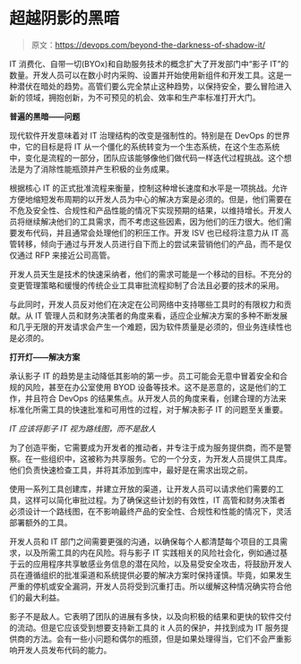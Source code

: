 # 超越阴影的黑暗

> 原文：<https://devops.com/beyond-the-darkness-of-shadow-it/>

IT 消费化、自带一切(BYOx)和自助服务技术的概念扩大了开发部门中“影子 IT”的数量。开发人员可以在数小时内采购、设置并开始使用新组件和开发工具。这是一种潜伏在暗处的趋势。高管们要么完全禁止这种趋势，以保持安全，要么冒险进入新的领域，拥抱创新，为不可预见的机会、效率和生产率标准打开大门。

**普遍的黑暗——问题**

现代软件开发意味着对 IT 治理结构的改变是强制性的。特别是在 DevOps 的世界中，它的目标是将 IT 从一个僵化的系统转变为一个生态系统，在这个生态系统中，变化是流程的一部分，团队应该能够像他们做代码一样迭代过程挑战。这个想法是为了消除性能瓶颈并产生积极的业务成果。

根据核心 IT 的正式批准流程来衡量，控制这种增长速度和水平是一项挑战。允许方便地缩短发布周期的以开发人员为中心的解决方案是必须的。但是，他们需要在不危及安全性、合规性和产品性能的情况下实现预期的结果，以维持增长。开发人员将继续解决他们的工具需求，而不考虑这些因素，因为他们的压力很大。他们需要发布代码，并且通常会处理他们的积压工作。开发 ISV 也已经将注意力从 IT 高管转移，倾向于通过与开发人员进行自下而上的尝试来营销他们的产品，而不是仅仅通过 RFP 来接近公司高管。

开发人员天生是技术的快速采纳者，他们的需求可能是一个移动的目标。不充分的变更管理策略和缓慢的传统企业工具审批流程抑制了合法且必要的技术的采用。

与此同时，开发人员反对他们在决定在公司网络中支持哪些工具时的有限权力和贡献。从 IT 管理人员和财务决策者的角度来看，适应企业解决方案的多种不断发展和几乎无限的开发请求会产生一个难题，因为软件质量是必须的，但业务连续性也是必须的。

**打开灯——解决方案**

承认影子 IT 的趋势是主动降低其影响的第一步。员工可能会无意中冒着安全和合规的风险，甚至在办公室使用 BYOD 设备等技术。这不是恶意的，这是他们的工作，并且符合 DevOps 的结果焦点。从开发人员的角度来看，创建合理的方法来标准化所需工具的快速批准和可用性的过程，对于解决影子 IT 的问题至关重要。

*IT 应该将影子 IT 视为路线图，而不是敌人*

为了创造平衡，它需要成为开发者的推动者，并专注于成为服务提供商，而不是警察。在一些组织中，这被称为共享服务。它的一个分支，为开发人员提供工具库。他们负责快速检查工具，并将其添加到库中，最好是在需求出现之前。

使用一系列工具创建库，并建立开放的渠道，让开发人员可以请求他们需要的工具，这样可以简化审批过程。为了确保这些计划的有效性，IT 高管和财务决策者必须设计一个路线图，在不影响最终产品的安全性、合规性和性能的情况下，灵活部署额外的工具。

开发人员和 IT 部门之间需要更强的沟通，以确保每个人都清楚每个项目的工具需求，以及所需工具的内在风险。将与影子 IT 实践相关的风险社会化，例如通过基于云的应用程序共享敏感业务信息的潜在风险，以及易受安全攻击，将鼓励开发人员在遵循组织的批准渠道和系统提供必要的解决方案时保持谨慎。毕竟，如果发生严重的停机或安全漏洞，开发人员将受到沉重打击。所以缓解这种情况确实符合他们的最大利益。

影子不是敌人。它表明了团队的进展有多快，以及向积极的结果和更快的软件交付的流动。但是它应该受到想要支持新工具的 it 人员的保护，并找到成为 IT 服务提供商的方法。会有一些小问题和偶尔的瓶颈，但是如果处理得当，它们不会严重影响开发人员发布代码的能力。